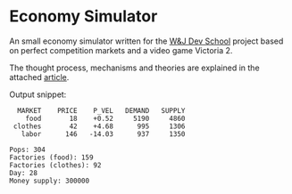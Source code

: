 # Economy Simulator

An small economy simulator written for the [W&J Dev School](https://wjdevschool.com) project based on perfect competition markets and a video game Victoria 2.

The thought process, mechanisms and theories are explained in the attached [article](https://wjdevschool.com/blog/economy-simulator).

Output snippet:

```ascii
  MARKET    PRICE    P_VEL   DEMAND   SUPPLY
    food       18    +0.52     5190     4860
 clothes       42    +4.68      995     1306
   labor      146   -14.03      937     1350

Pops: 304
Factories (food): 159
Factories (clothes): 92
Day: 28
Money supply: 300000
```